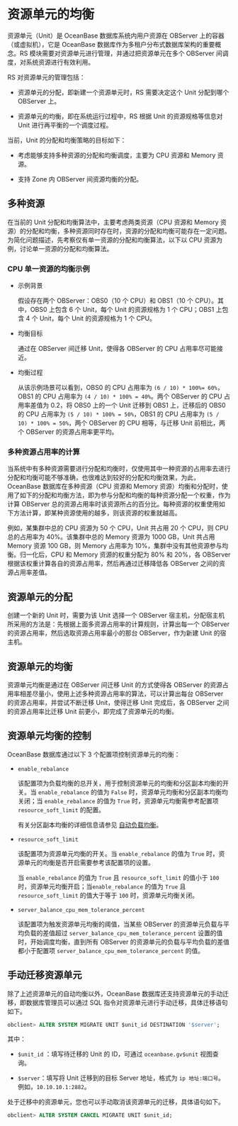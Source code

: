 # 资源单元的均衡

资源单元（Unit）是 OceanBase 数据库系统内用户资源在 OBServer 上的容器（或虚拟机），它是 OceanBase 数据库作为多租户分布式数据库架构的重要概念。RS 模块需要对资源单元进行管理，并通过把资源单元在多个 OBServer 间调度，对系统资源进行有效利用。

RS 对资源单元的管理包括：

* 资源单元的分配，即新建一个资源单元时，RS 需要决定这个 Unit 分配到哪个 OBServer 上。

* 资源单元的均衡，即在系统运行过程中，RS 根据 Unit 的资源规格等信息对 Unit 进行再平衡的一个调度过程。

当前，Unit 的分配和均衡策略的目标如下：

* 考虑能够支持多种资源的分配和均衡调度，主要为 CPU 资源和 Memory 资源。

* 支持 Zone 内 OBServer 间资源均衡的分配。

## 多种资源

在当前的 Unit 分配和均衡算法中，主要考虑两类资源（CPU 资源和 Memory 资源）的分配和均衡，多种资源同时存在时，资源的分配和均衡可能存在一定问题。为简化问题描述，先考察仅有单一资源的分配和均衡算法，以下以 CPU 资源为例，讨论单一资源的分配和均衡算法。

### CPU 单一资源的均衡示例

* 示例背景

  假设存在两个 OBServer：OBS0（10 个 CPU）和 OBS1（10 个 CPU）。其中，OBS0 上包含 6 个 Unit，每个 Unit 的资源规格为 1 个 CPU；OBS1 上包含 4 个 Unit，每个 Unit 的资源规格为 1 个 CPU。
  
* 均衡目标

  通过在 OBServer 间迁移 Unit，使得各 OBServer 的 CPU 占用率尽可能接近。
  
* 均衡过程

  从该示例场景可以看到，OBS0 的 CPU 占用率为 `(6 / 10) * 100%= 60%`，OBS1 的 CPU 占用率为 `(4 / 10) * 100% = 40%`。两个 OBServer 的 CPU 占用率差值为 0.2，将 OBS0 上的一个 Unit 迁移到 OBS1 上，迁移后的 OBS0 的 CPU 占用率为 `(5 / 10) * 100% = 50%`，OBS1 的 CPU 占用率为 `(5 / 10) * 100% = 50%`，两个 OBServer 的 CPU 相等，与迁移 Unit 前相比，两个 OBServer 的资源占用率更平均。
  
### 多种资源占用率的计算

当系统中有多种资源需要进行分配和均衡时，仅使用其中一种资源的占用率去进行分配和均衡可能不够准确，也很难达到较好的分配和均衡效果，为此，OceanBase 数据库在多种资源（CPU 资源和 Memory 资源）均衡和分配时，使用了如下的分配和均衡方法，即为参与分配和均衡的每种资源分配一个权重，作为计算 OBServer 总的资源占用率时该资源所占的百分比。每种资源的权重使用如下方法计算，即某种资源使用的越多，则该资源的权重就越高。

例如，某集群中总的 CPU 资源为 50 个 CPU，Unit 共占用 20 个 CPU，则 CPU 总的占用率为 40%。该集群中总的 Memory 资源为 1000 GB，Unit 共占用 Memory 资源 100 GB，则 Memory 占用率为 10%，集群中没有其他资源参与均衡。归一化后，CPU 和 Memory 资源的权重分配为 80% 和 20%，各 OBServer 根据该权重计算各自的资源占用率，然后再通过迁移降低各 OBServer 之间的资源占用率差值。

## 资源单元的分配

创建一个新的 Unit 时，需要为该 Unit 选择一个 OBServer 宿主机，分配宿主机所采用的方法是：先根据上面多资源占用率的计算规则，计算出每一个 OBServer 的资源占用率，然后选取资源占用率最小的那台 OBServer，作为新建 Unit 的宿主机。

## 资源单元的均衡

资源单元均衡是通过在 OBServer 间迁移 Unit 的方式使得各 OBServer 的资源占用率相差尽量小，使用上述多种资源占用率的算法，可以计算出每台 OBServer 的资源占用率，并尝试不断迁移 Unit，使得迁移 Unit 完成后，各 OBServer 之间的资源占用率比迁移 Unit 前更小，即完成了资源单元的均衡。

## 资源单元均衡的控制

OceanBase 数据库通过以下 3 个配置项控制资源单元的均衡：

* `enable_rebalance`

  该配置项为负载均衡的总开关，用于控制资源单元的均衡和分区副本均衡的开关。当 `enable_rebalance` 的值为 `False` 时，资源单元均衡和分区副本均衡均关闭；当 `enable_rebalance` 的值为 `True` 时，资源单元均衡需参考配置项 `resource_soft_limit` 的配置。

  有关分区副本均衡的详细信息请参见 [自动负载均衡](../../../100.users-guide/800.distributed-storage-management/500.load-balancing/200.manage-automatic-load-balancing.md)。
  
* `resource_soft_limit`

  该配置项为资源单元均衡的开关。当 `enable_rebalance` 的值为 `True` 时，资源单元的均衡是否开启需要参考该配置项的设置。

  当 `enable_rebalance` 的值为 `True` 且 `resource_soft_limit` 的值小于 `100` 时，资源单元均衡开启；当`enable_rebalance` 的值为 `True` 且 `resource_soft_limit` 的值大于等于 `100` 时，资源单元均衡关闭。
  
* `server_balance_cpu_mem_tolerance_percent`

  该配置项为触发资源单元均衡的阈值，当某些 OBServer 的资源单元负载与平均负载的差值超过 `server_balance_cpu_mem_tolerance_percent` 设置的值时，开始调度均衡，直到所有 OBServer 的资源单元的负载与平均负载的差值都小于配置项 `server_balance_cpu_mem_tolerance_percent` 的值。
  
## 手动迁移资源单元

除了上述资源单元的自动均衡以外，OceanBase 数据库还支持资源单元的手动迁移，即数据库管理员可以通过 SQL 指令对资源单元进行手动迁移，具体迁移语句如下。

```sql
obclient> ALTER SYSTEM MIGRATE UNIT $unit_id DESTINATION '$server';
```

其中：

* `$unit_id` ：填写待迁移的 Unit 的 ID，可通过 `oceanbase.gv$unit` 视图查询。

* `$server`：填写将 Unit 迁移到的目标 Server 地址，格式为 `ip 地址:端口号`。例如，`10.10.10.1:2882`。

处于迁移中的资源单元，您也可以手动取消该资源单元的迁移，具体语句如下。

```sql
obclient> ALTER SYSTEM CANCEL MIGRATE UNIT $unit_id;
```
